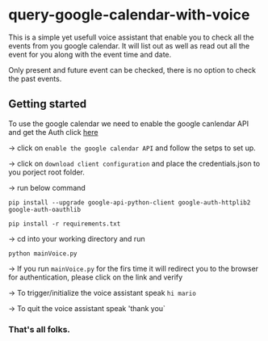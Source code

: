 # query-google-calendar-with-voice
This is a simple yet usefull voice assistant that enable you to check all the events from you google calendar.
It will list out as well as read out all the event for you along with the event time and date.

Only present and future event can be checked, there is no option to check the past events.

## Getting started
To use the google calendar we need to enable the google canlendar API and get the Auth click [here](https://developers.google.com/calendar/quickstart/python)  

-> click on `enable the google calendar API` and follow the setps to set up. 

-> click on `download client configuration` and place the credentials.json to you porject root folder. 

-> run below command
```
pip install --upgrade google-api-python-client google-auth-httplib2 google-auth-oauthlib
```
```
pip install -r requirements.txt
```

-> cd into your working directory and run
```
python mainVoice.py
```
-> If you run `mainVoice.py` for the firs time it will redirect you to the browser for authentication, please click on the link and verify

-> To trigger/initialize the voice assistant speak `hi mario`

-> To quit the voice assistant speak 'thank you`

### That's all folks.
